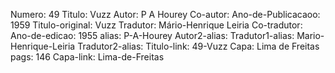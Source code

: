 Numero: 49
Titulo: Vuzz
Autor: P A Hourey
Co-autor: 
Ano-de-Publicacaoo: 1959
Titulo-original: Vuzz
Tradutor: Mário-Henrique Leiria
Co-tradutor: 
Ano-de-edicao: 1955
alias: P-A-Hourey
Autor2-alias: 
Tradutor1-alias: Mario-Henrique-Leiria
Tradutor2-alias: 
Titulo-link: 49-Vuzz
Capa: Lima de Freitas
pags: 146
Capa-link: Lima-de-Freitas